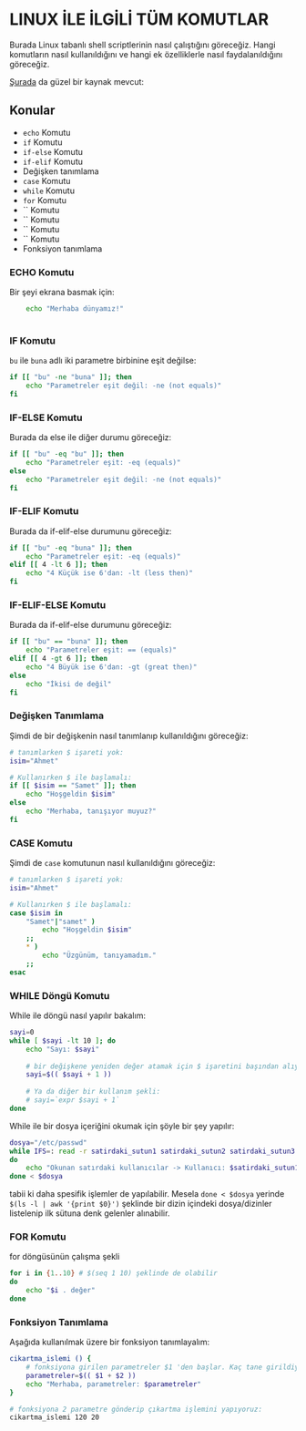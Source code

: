 # LINUX İLE İLGİLİ TÜM KOMUTLAR

Burada Linux tabanlı shell scriptlerinin nasıl çalıştığını göreceğiz. Hangi komutların nasıl kullanıldığını ve hangi ek özelliklerle nasıl faydalanıldığını göreceğiz.

[Şurada](https://www.geeksforgeeks.org/array-basics-shell-scripting-set-1) da güzel bir kaynak mevcut:

## Konular
- `echo` Komutu
- `if` Komutu
- `if-else` Komutu
- `if-elif` Komutu
- Değişken tanımlama
- `case` Komutu
- `while` Komutu
- `for` Komutu
- `` Komutu
- `` Komutu
- `` Komutu
- `` Komutu
- Fonksiyon tanımlama

### ECHO Komutu
Bir şeyi ekrana basmak için:
```sh
    echo "Merhaba dünyamız!"
    
```

### IF Komutu
`bu` ile `buna` adlı iki parametre birbinine eşit değilse:
```sh
if [[ "bu" -ne "buna" ]]; then
    echo "Parametreler eşit değil: -ne (not equals)"
fi

```

### IF-ELSE Komutu
Burada da else ile diğer durumu göreceğiz:
```sh
if [[ "bu" -eq "bu" ]]; then
    echo "Parametreler eşit: -eq (equals)"
else
    echo "Parametreler eşit değil: -ne (not equals)"
fi

```

### IF-ELIF Komutu
Burada da if-elif-else durumunu göreceğiz:
```sh
if [[ "bu" -eq "buna" ]]; then
    echo "Parametreler eşit: -eq (equals)"
elif [[ 4 -lt 6 ]]; then
    echo "4 Küçük ise 6'dan: -lt (less then)"
fi

```


### IF-ELIF-ELSE Komutu
Burada da if-elif-else durumunu göreceğiz:
```sh
if [[ "bu" == "buna" ]]; then
    echo "Parametreler eşit: == (equals)"
elif [[ 4 -gt 6 ]]; then
    echo "4 Büyük ise 6'dan: -gt (great then)"
else
    echo "İkisi de değil"
fi

```


### Değişken Tanımlama
Şimdi de bir değişkenin nasıl tanımlanıp kullanıldığını göreceğiz:
```sh
# tanımlarken $ işareti yok:
isim="Ahmet"

# Kullanırken $ ile başlamalı:
if [[ $isim == "Samet" ]]; then
    echo "Hoşgeldin $isim"
else
    echo "Merhaba, tanışıyor muyuz?"
fi

```



### CASE Komutu
Şimdi de `case` komutunun nasıl kullanıldığını göreceğiz:
```sh
# tanımlarken $ işareti yok:
isim="Ahmet"

# Kullanırken $ ile başlamalı:
case $isim in
    "Samet"|"samet" )
        echo "Hoşgeldin $isim"
    ;;
    * )
        echo "Üzgünüm, tanıyamadım."
    ;;
esac

```

### WHILE Döngü Komutu
While ile döngü nasıl yapılır bakalım:
```sh
sayi=0
while [ $sayi -lt 10 ]; do
    echo "Sayı: $sayi"
    
    # bir değişkene yeniden değer atamak için $ işaretini başından alıyoruz:
    sayi=$(( $sayi + 1 ))
    
    # Ya da diğer bir kullanım şekli:
    # sayi=`expr $sayi + 1`
done

```

While ile bir dosya içeriğini okumak için şöyle bir şey yapılır:
```sh
dosya="/etc/passwd"
while IFS=: read -r satirdaki_sutun1 satirdaki_sutun2 satirdaki_sutun3 satirdaki_sutun4 satirdaki_sutun5 satirdaki_sutun6 satirdaki_sutun7 satirdaki_sutun8 satirdaki_sutun9
do
    echo "Okunan satırdaki kullanıcılar -> Kullanıcı: $satirdaki_sutun1"
done < $dosya

```
tabii ki daha spesifik işlemler de yapılabilir. Mesela `done < $dosya` yerinde `$(ls -l | awk '{print $0}')` şeklinde bir dizin içindeki dosya/dizinler listelenip ilk sütuna denk gelenler alınabilir.

### FOR Komutu
for döngüsünün çalışma şekli

```sh
for i in {1..10} # $(seq 1 10) şeklinde de olabilir
do
    echo "$i . değer"
done

```


### Fonksiyon Tanımlama
Aşağıda kullanılmak üzere bir fonksiyon tanımlayalım:
```sh
cikartma_islemi () {
    # fonksiyona girilen parametreler $1 'den başlar. Kaç tane girildiyse o kadara gider...
    parametreler=$(( $1 + $2 ))
    echo "Merhaba, parametreler: $parametreler"
}

# fonksiyona 2 parametre gönderip çıkartma işlemini yapıyoruz:
cikartma_islemi 120 20

```